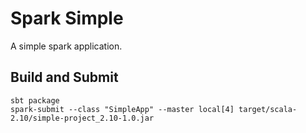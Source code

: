 # Spark Simple

A simple spark application.

## Build and Submit

    sbt package
    spark-submit --class "SimpleApp" --master local[4] target/scala-2.10/simple-project_2.10-1.0.jar
